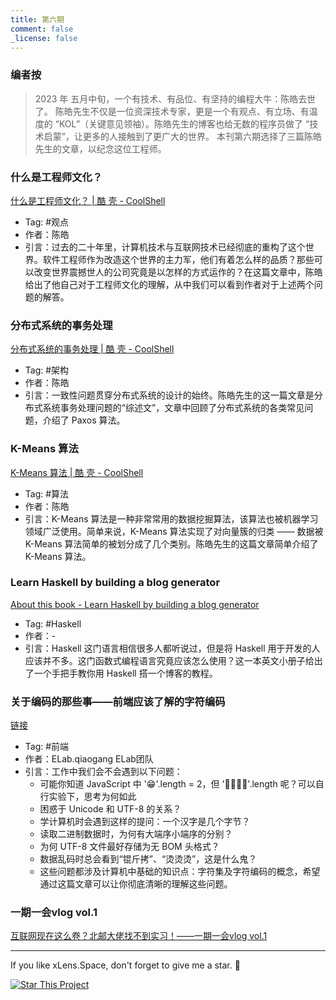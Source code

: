 ```yaml
---
title: 第六期
comment: false
_license: false
---
```


### 编者按

> 2023 年 五月中旬，一个有技术、有品位、有坚持的编程大牛：陈皓去世了。
> 陈皓先生不仅是一位资深技术专家，更是一个有观点、有立场、有温度的 “KOL”（关键意见领袖）。陈皓先生的博客也给无数的程序员做了 “技术启蒙”，让更多的人接触到了更广大的世界。
> 本刊第六期选择了三篇陈皓先生的文章，以纪念这位工程师。


### 什么是工程师文化？

[什么是工程师文化？ \| 酷 壳 - CoolShell](https://coolshell.cn/articles/17497.html)

- Tag: #观点 
- 作者：陈皓
- 引言：过去的二十年里，计算机技术与互联网技术已经彻底的重构了这个世界。软件工程师作为改造这个世界的主力军，他们有着怎么样的品质？那些可以改变世界震撼世人的公司究竟是以怎样的方式运作的？在这篇文章中，陈皓给出了他自己对于工程师文化的理解，从中我们可以看到作者对于上述两个问题的解答。

### 分布式系统的事务处理

[分布式系统的事务处理 \| 酷 壳 - CoolShell](https://coolshell.cn/articles/10910.html)

- Tag: #架构 
- 作者：陈皓
- 引言：一致性问题贯穿分布式系统的设计的始终。陈皓先生的这一篇文章是分布式系统事务处理问题的“综述文”，文章中回顾了分布式系统的各类常见问题，介绍了 Paxos 算法。

### K-Means 算法

[K-Means 算法 \| 酷 壳 - CoolShell](https://coolshell.cn/articles/7779.html)

- Tag: #算法 
- 作者：陈皓
- 引言：K-Means 算法是一种非常常用的数据挖掘算法，该算法也被机器学习领域广泛使用。简单来说，K-Means 算法实现了对向量簇的归类 —— 数据被 K-Means 算法简单的被划分成了几个类别。陈皓先生的这篇文章简单介绍了 K-Means 算法。

### Learn Haskell by building a blog generator

[About this book - Learn Haskell by building a blog generator](https://lhbg-book.link/01-about.html)

- Tag: #Haskell 
- 作者：-
- 引言：Haskell 这门语言相信很多人都听说过，但是将 Haskell 用于开发的人应该并不多。这门函数式编程语言究竟应该怎么使用？这一本英文小册子给出了一个手把手教你用 Haskell 搭一个博客的教程。

### 关于编码的那些事——前端应该了解的字符编码

[链接](https://mp.weixin.qq.com/s?__biz=MzkxNTIwMzU5OQ==&mid=2247497157&idx=1&sn=57f98b2e4843ec66752d657308f1082d)

- Tag: #前端 
- 作者：ELab.qiaogang ELab团队
- 引言：工作中我们会不会遇到以下问题：
  - 可能你知道 JavaScript 中 '😁'.length = 2，但 '👨👩👧👦'.length 呢？可以自行实验下，思考为何如此
  - 困惑于 Unicode 和 UTF-8 的关系？
  - 学计算机时会遇到这样的提问：一个汉字是几个字节？
  - 读取二进制数据时，为何有大端序小端序的分别？
  - 为何 UTF-8 文件最好存储为无 BOM 头格式？
  - 数据乱码时总会看到“锟斤拷”、“烫烫烫”，这是什么鬼？
  - 这些问题都涉及计算机中基础的知识点：字符集及字符编码的概念，希望通过这篇文章可以让你彻底清晰的理解这些问题。

### 一期一会vlog vol.1

[互联网现在这么卷？北邮大佬找不到实习！——一期一会vlog vol.1](https://www.bilibili.com/video/BV1oV4y1z7gi/?share_source=copy_web&vd_source=73b94ede68d75f780e90a646f979628f)

---

If you like xLens.Space, don't forget to give me a star. :star2:

[![Star This Project](https://img.shields.io/github/stars/xLensSpace/xlensspace.github.io?label=Stars&style=social)](https://github.com/xLensSpace/xlensspace.github.io)
